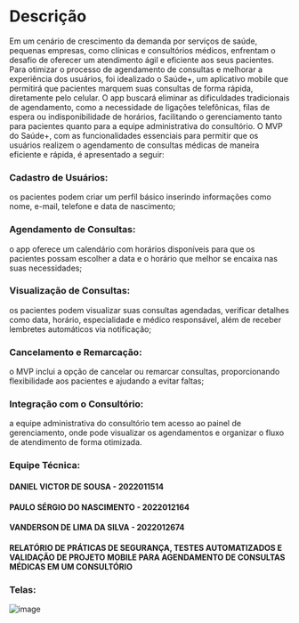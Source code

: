 # Descrição
Em um cenário de crescimento da demanda por serviços de saúde, pequenas empresas, como clínicas e consultórios médicos, enfrentam o desafio de oferecer um atendimento ágil e eficiente aos seus pacientes. Para otimizar o processo de agendamento de consultas e melhorar a experiência dos usuários, foi idealizado o Saúde+, um aplicativo mobile que permitirá que pacientes marquem suas consultas de forma rápida, diretamente pelo celular. O app buscará eliminar as dificuldades tradicionais de agendamento, como a necessidade de ligações telefônicas, filas de espera ou indisponibilidade de horários, facilitando o gerenciamento tanto para pacientes quanto para a equipe administrativa do consultório.
O MVP do Saúde+, com as funcionalidades essenciais para permitir que os usuários realizem o agendamento de consultas médicas de maneira eficiente e rápida, é apresentado a seguir:
### Cadastro de Usuários:
os pacientes podem criar um perfil básico inserindo informações como nome, e-mail, telefone e data de nascimento;
### Agendamento de Consultas:
o app oferece um calendário com horários disponíveis para que os pacientes possam escolher a data e o horário que melhor se encaixa nas suas necessidades;
### Visualização de Consultas:
os pacientes podem visualizar suas consultas agendadas, verificar detalhes como data, horário, especialidade e médico responsável, além de receber lembretes automáticos via notificação;
### Cancelamento e Remarcação:
o MVP inclui a opção de cancelar ou remarcar consultas, proporcionando flexibilidade aos pacientes e ajudando a evitar faltas;
### Integração com o Consultório:
a equipe administrativa do consultório tem acesso ao painel de gerenciamento, onde pode visualizar os agendamentos e organizar o fluxo de atendimento de forma otimizada.

### Equipe Técnica:
#### DANIEL VICTOR DE SOUSA - 2022011514
#### PAULO SÉRGIO DO NASCIMENTO - 2022012164
#### VANDERSON DE LIMA DA SILVA - 2022012674

#### RELATÓRIO DE PRÁTICAS DE SEGURANÇA, TESTES AUTOMATIZADOS E VALIDAÇÃO DE PROJETO MOBILE PARA AGENDAMENTO DE CONSULTAS MÉDICAS EM UM CONSULTÓRIO

### Telas:
![image](https://github.com/user-attachments/assets/5f9e9777-0fa3-4761-9612-766ccb7206bb)


